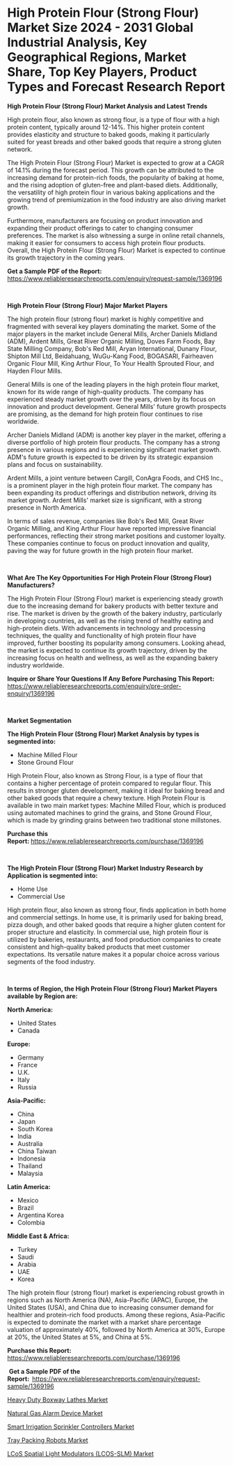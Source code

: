 <p><h1>High Protein Flour (Strong Flour) Market Size 2024 - 2031 Global Industrial Analysis, Key Geographical Regions, Market Share, Top Key Players, Product Types and Forecast Research Report</h1></p><p><strong>High Protein Flour (Strong Flour) Market Analysis and Latest Trends</strong></p>
<p><p>High protein flour, also known as strong flour, is a type of flour with a high protein content, typically around 12-14%. This higher protein content provides elasticity and structure to baked goods, making it particularly suited for yeast breads and other baked goods that require a strong gluten network.</p><p>The High Protein Flour (Strong Flour) Market is expected to grow at a CAGR of 14.1% during the forecast period. This growth can be attributed to the increasing demand for protein-rich foods, the popularity of baking at home, and the rising adoption of gluten-free and plant-based diets. Additionally, the versatility of high protein flour in various baking applications and the growing trend of premiumization in the food industry are also driving market growth.</p><p>Furthermore, manufacturers are focusing on product innovation and expanding their product offerings to cater to changing consumer preferences. The market is also witnessing a surge in online retail channels, making it easier for consumers to access high protein flour products. Overall, the High Protein Flour (Strong Flour) Market is expected to continue its growth trajectory in the coming years.</p></p>
<p><strong>Get a Sample PDF of the Report:&nbsp;</strong> <a href="https://www.reliableresearchreports.com/enquiry/request-sample/1369196">https://www.reliableresearchreports.com/enquiry/request-sample/1369196</a></p>
<p>&nbsp;</p>
<p><strong>High Protein Flour (Strong Flour) Major Market Players</strong></p>
<p><p>The high protein flour (strong flour) market is highly competitive and fragmented with several key players dominating the market. Some of the major players in the market include General Mills, Archer Daniels Midland (ADM), Ardent Mills, Great River Organic Milling, Doves Farm Foods, Bay State Milling Company, Bob's Red Mill, Aryan International, Dunany Flour, Shipton Mill Ltd, Beidahuang, WuGu-Kang Food, BOGASARI, Fairheaven Organic Flour Mill, King Arthur Flour, To Your Health Sprouted Flour, and Hayden Flour Mills.</p><p>General Mills is one of the leading players in the high protein flour market, known for its wide range of high-quality products. The company has experienced steady market growth over the years, driven by its focus on innovation and product development. General Mills' future growth prospects are promising, as the demand for high protein flour continues to rise worldwide.</p><p>Archer Daniels Midland (ADM) is another key player in the market, offering a diverse portfolio of high protein flour products. The company has a strong presence in various regions and is experiencing significant market growth. ADM's future growth is expected to be driven by its strategic expansion plans and focus on sustainability.</p><p>Ardent Mills, a joint venture between Cargill, ConAgra Foods, and CHS Inc., is a prominent player in the high protein flour market. The company has been expanding its product offerings and distribution network, driving its market growth. Ardent Mills' market size is significant, with a strong presence in North America.</p><p>In terms of sales revenue, companies like Bob's Red Mill, Great River Organic Milling, and King Arthur Flour have reported impressive financial performances, reflecting their strong market positions and customer loyalty. These companies continue to focus on product innovation and quality, paving the way for future growth in the high protein flour market.</p></p>
<p>&nbsp;</p>
<p><strong>What Are The Key Opportunities For High Protein Flour (Strong Flour) Manufacturers?</strong></p>
<p><p>The High Protein Flour (Strong Flour) market is experiencing steady growth due to the increasing demand for bakery products with better texture and rise. The market is driven by the growth of the bakery industry, particularly in developing countries, as well as the rising trend of healthy eating and high-protein diets. With advancements in technology and processing techniques, the quality and functionality of high protein flour have improved, further boosting its popularity among consumers. Looking ahead, the market is expected to continue its growth trajectory, driven by the increasing focus on health and wellness, as well as the expanding bakery industry worldwide.</p></p>
<p><strong>Inquire or Share Your Questions If Any Before Purchasing This Report:</strong> <a href="https://www.reliableresearchreports.com/enquiry/pre-order-enquiry/1369196">https://www.reliableresearchreports.com/enquiry/pre-order-enquiry/1369196</a></p>
<p>&nbsp;</p>
<p><strong>Market Segmentation</strong></p>
<p><strong>The High Protein Flour (Strong Flour) Market Analysis by types is segmented into:</strong></p>
<p><ul><li>Machine Milled Flour</li><li>Stone Ground Flour</li></ul></p>
<p><p>High Protein Flour, also known as Strong Flour, is a type of flour that contains a higher percentage of protein compared to regular flour. This results in stronger gluten development, making it ideal for baking bread and other baked goods that require a chewy texture. High Protein Flour is available in two main market types: Machine Milled Flour, which is produced using automated machines to grind the grains, and Stone Ground Flour, which is made by grinding grains between two traditional stone millstones.</p></p>
<p><strong>Purchase this Report:&nbsp;</strong><a href="https://www.reliableresearchreports.com/purchase/1369196">https://www.reliableresearchreports.com/purchase/1369196</a></p>
<p>&nbsp;</p>
<p><strong>The High Protein Flour (Strong Flour) Market Industry Research by Application is segmented into:</strong></p>
<p><ul><li>Home Use</li><li>Commercial Use</li></ul></p>
<p><p>High protein flour, also known as strong flour, finds application in both home and commercial settings. In home use, it is primarily used for baking bread, pizza dough, and other baked goods that require a higher gluten content for proper structure and elasticity. In commercial use, high protein flour is utilized by bakeries, restaurants, and food production companies to create consistent and high-quality baked products that meet customer expectations. Its versatile nature makes it a popular choice across various segments of the food industry.</p></p>
<p>&nbsp;</p>
<p><strong>In terms of Region, the High Protein Flour (Strong Flour) Market Players available by Region are:</strong></p>
<p>
    <p> <strong> North America: </strong>
        <ul>
            <li>United States</li>
            <li>Canada</li>
        </ul>
        </p> 
    <p> <strong> Europe: </strong>
        <ul>
            <li>Germany</li>
            <li>France</li>
            <li>U.K.</li>
            <li>Italy</li>
            <li>Russia</li>
        </ul>
        </p> 
    <p> <strong> Asia-Pacific: </strong>
        <ul>
            <li>China</li>
            <li>Japan</li>
            <li>South Korea</li>
            <li>India</li>
            <li>Australia</li>
            <li>China Taiwan</li>
            <li>Indonesia</li>
            <li>Thailand</li>
            <li>Malaysia</li>
        </ul>
        </p> 
    <p> <strong> Latin America: </strong>
        <ul>
            <li>Mexico</li>
            <li>Brazil</li>
            <li>Argentina Korea</li>
            <li>Colombia</li>
        </ul>
        </p> 
    <p> <strong> Middle East & Africa: </strong>
        <ul>
            <li>Turkey</li>
            <li>Saudi</li>
            <li>Arabia</li>
            <li>UAE</li>
            <li>Korea</li>
        </ul>
    </p>
    </p>
<p><p>The high protein flour (strong flour) market is experiencing robust growth in regions such as North America (NA), Asia-Pacific (APAC), Europe, the United States (USA), and China due to increasing consumer demand for healthier and protein-rich food products. Among these regions, Asia-Pacific is expected to dominate the market with a market share percentage valuation of approximately 40%, followed by North America at 30%, Europe at 20%, the United States at 5%, and China at 5%.</p></p>
<p><strong>Purchase this Report: </strong><a href="https://www.reliableresearchreports.com/purchase/1369196">https://www.reliableresearchreports.com/purchase/1369196</a></p>
<p>&nbsp;<strong>Get a Sample PDF of the Report:&nbsp;&nbsp;</strong><a href="https://www.reliableresearchreports.com/enquiry/request-sample/1369196">https://www.reliableresearchreports.com/enquiry/request-sample/1369196</a></p>
<p><strong></strong></p>
<p><p><a href="https://medium.com/@lisastevens48/heavy-duty-boxway-lathes-market-insights-into-market-cagr-market-trends-and-growth-strategies-d76d30e310a5">Heavy Duty Boxway Lathes Market</a></p><p><a href="https://medium.com/@aliciahaley1989/natural-gas-alarm-device-market-furnishes-information-on-market-share-market-trends-and-market-33be7cf136a3">Natural Gas Alarm Device Market</a></p><p><a href="https://github.com/shotows/Market-Research-Report-List-1/blob/main/smart-irrigation-sprinkler-controllers-market.md">Smart Irrigation Sprinkler Controllers Market</a></p><p><a href="https://medium.com/@othamcclure/tray-packing-robots-market-share-evolution-and-market-growth-trends-2024-2031-512db4fd2ff7">Tray Packing Robots Market</a></p><p><a href="https://medium.com/@patriciaknight1961/lcos-spatial-light-modulators-lcos-slm-market-report-reveals-the-latest-trends-and-growth-dd6c042a2464">LCoS Spatial Light Modulators (LCOS-SLM) Market</a></p></p>